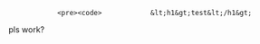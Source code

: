                 <pre><code>            &lt;h1&gt;test&lt;/h1&gt;
</code></pre>
<p>pls work?</p>
            
